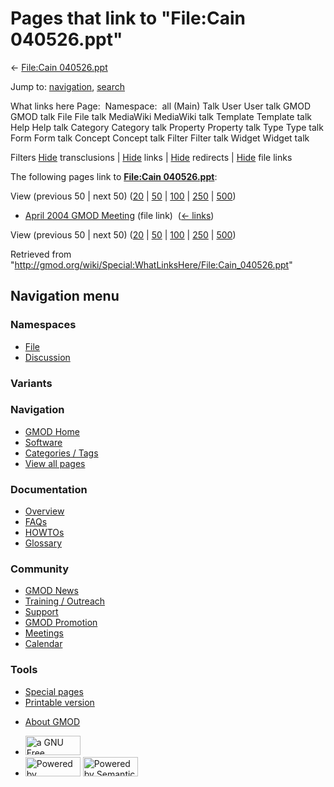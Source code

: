 <div id="mw-page-base" class="noprint">

</div>

<div id="mw-head-base" class="noprint">

</div>

<div id="content" class="mw-body" role="main">

<span id="top"></span>

<div id="mw-js-message" style="display:none;">

</div>



# <span dir="auto">Pages that link to "File:Cain 040526.ppt"</span>

<div id="bodyContent">

<div id="contentSub">

← [File:Cain
040526.ppt](/wiki/File:Cain_040526.ppt "File:Cain 040526.ppt")

</div>

<div id="jump-to-nav" class="mw-jump">

Jump to: [navigation](#mw-navigation), [search](#p-search)

</div>

<div id="mw-content-text">

What links here Page:  Namespace:  all (Main) Talk User User talk GMOD
GMOD talk File File talk MediaWiki MediaWiki talk Template Template talk
Help Help talk Category Category talk Property Property talk Type Type
talk Form Form talk Concept Concept talk Filter Filter talk Widget
Widget talk

Filters
[Hide](/mediawiki/index.php?title=Special:WhatLinksHere/File:Cain_040526.ppt&hidetrans=1 "Special:WhatLinksHere/File:Cain 040526.ppt")
transclusions \|
[Hide](/mediawiki/index.php?title=Special:WhatLinksHere/File:Cain_040526.ppt&hidelinks=1 "Special:WhatLinksHere/File:Cain 040526.ppt")
links \|
[Hide](/mediawiki/index.php?title=Special:WhatLinksHere/File:Cain_040526.ppt&hideredirs=1 "Special:WhatLinksHere/File:Cain 040526.ppt")
redirects \|
[Hide](/mediawiki/index.php?title=Special:WhatLinksHere/File:Cain_040526.ppt&hideimages=1 "Special:WhatLinksHere/File:Cain 040526.ppt")
file links

The following pages link to **[File:Cain
040526.ppt](/wiki/File:Cain_040526.ppt "File:Cain 040526.ppt")**:

View (previous 50 \| next 50)
([20](/mediawiki/index.php?title=Special:WhatLinksHere/File:Cain_040526.ppt&limit=20 "Special:WhatLinksHere/File:Cain 040526.ppt")
\|
[50](/mediawiki/index.php?title=Special:WhatLinksHere/File:Cain_040526.ppt&limit=50 "Special:WhatLinksHere/File:Cain 040526.ppt")
\|
[100](/mediawiki/index.php?title=Special:WhatLinksHere/File:Cain_040526.ppt&limit=100 "Special:WhatLinksHere/File:Cain 040526.ppt")
\|
[250](/mediawiki/index.php?title=Special:WhatLinksHere/File:Cain_040526.ppt&limit=250 "Special:WhatLinksHere/File:Cain 040526.ppt")
\|
[500](/mediawiki/index.php?title=Special:WhatLinksHere/File:Cain_040526.ppt&limit=500 "Special:WhatLinksHere/File:Cain 040526.ppt"))

- [April 2004 GMOD
  Meeting](/wiki/April_2004_GMOD_Meeting "April 2004 GMOD Meeting")
  (file link) ‎ <span class="mw-whatlinkshere-tools">([←
  links](/mediawiki/index.php?title=Special:WhatLinksHere&target=April+2004+GMOD+Meeting "Special:WhatLinksHere"))</span>

View (previous 50 \| next 50)
([20](/mediawiki/index.php?title=Special:WhatLinksHere/File:Cain_040526.ppt&limit=20 "Special:WhatLinksHere/File:Cain 040526.ppt")
\|
[50](/mediawiki/index.php?title=Special:WhatLinksHere/File:Cain_040526.ppt&limit=50 "Special:WhatLinksHere/File:Cain 040526.ppt")
\|
[100](/mediawiki/index.php?title=Special:WhatLinksHere/File:Cain_040526.ppt&limit=100 "Special:WhatLinksHere/File:Cain 040526.ppt")
\|
[250](/mediawiki/index.php?title=Special:WhatLinksHere/File:Cain_040526.ppt&limit=250 "Special:WhatLinksHere/File:Cain 040526.ppt")
\|
[500](/mediawiki/index.php?title=Special:WhatLinksHere/File:Cain_040526.ppt&limit=500 "Special:WhatLinksHere/File:Cain 040526.ppt"))

</div>

<div class="printfooter">

Retrieved from
"<http://gmod.org/wiki/Special:WhatLinksHere/File:Cain_040526.ppt>"

</div>

<div id="catlinks" class="catlinks catlinks-allhidden">

</div>

<div class="visualClear">

</div>

</div>

</div>

<div id="mw-navigation">

## Navigation menu

<div id="mw-head">



<div id="left-navigation">

<div id="p-namespaces" class="vectorTabs" role="navigation"
aria-labelledby="p-namespaces-label">

### Namespaces

- <span id="ca-nstab-image"><a href="/wiki/File:Cain_040526.ppt" accesskey="c"
  title="View the file page [c]">File</a></span>
- <span id="ca-talk"><a
  href="/mediawiki/index.php?title=File_talk:Cain_040526.ppt&amp;action=edit&amp;redlink=1"
  accesskey="t"
  title="Discussion about the content page [t]">Discussion</a></span>

</div>

<div id="p-variants" class="vectorMenu emptyPortlet" role="navigation"
aria-labelledby="p-variants-label">

### 

### Variants[](#)

<div class="menu">

</div>

</div>

</div>

<div id="right-navigation">





</div>



</div>

</div>

</div>

<div id="mw-panel">

<div id="p-logo" role="banner">

<a href="/wiki/Main_Page"
style="background-image: url(http://gmod.org/images/GMOD-cogs.png);"
title="Visit the main page"></a>

</div>

<div id="p-Navigation" class="portal" role="navigation"
aria-labelledby="p-Navigation-label">

### Navigation

<div class="body">

- <span id="n-GMOD-Home">[GMOD Home](/wiki/Main_Page)</span>
- <span id="n-Software">[Software](/wiki/GMOD_Components)</span>
- <span id="n-Categories-.2F-Tags">[Categories /
  Tags](/wiki/Categories)</span>
- <span id="n-View-all-pages">[View all
  pages](/wiki/Special:AllPages)</span>

</div>

</div>

<div id="p-Documentation" class="portal" role="navigation"
aria-labelledby="p-Documentation-label">

### Documentation

<div class="body">

- <span id="n-Overview">[Overview](/wiki/Overview)</span>
- <span id="n-FAQs">[FAQs](/wiki/Category:FAQ)</span>
- <span id="n-HOWTOs">[HOWTOs](/wiki/Category:HOWTO)</span>
- <span id="n-Glossary">[Glossary](/wiki/Glossary)</span>

</div>

</div>

<div id="p-Community" class="portal" role="navigation"
aria-labelledby="p-Community-label">

### Community

<div class="body">

- <span id="n-GMOD-News">[GMOD News](/wiki/GMOD_News)</span>
- <span id="n-Training-.2F-Outreach">[Training /
  Outreach](/wiki/Training_and_Outreach)</span>
- <span id="n-Support">[Support](/wiki/Support)</span>
- <span id="n-GMOD-Promotion">[GMOD
  Promotion](/wiki/GMOD_Promotion)</span>
- <span id="n-Meetings">[Meetings](/wiki/Meetings)</span>
- <span id="n-Calendar">[Calendar](/wiki/Calendar)</span>

</div>

</div>

<div id="p-tb" class="portal" role="navigation"
aria-labelledby="p-tb-label">

### Tools

<div class="body">

- <span id="t-specialpages"><a href="/wiki/Special:SpecialPages" accesskey="q"
  title="A list of all special pages [q]">Special pages</a></span>
- <span id="t-print"><a
  href="/mediawiki/index.php?title=Special:WhatLinksHere/File:Cain_040526.ppt&amp;printable=yes"
  rel="alternate" accesskey="p"
  title="Printable version of this page [p]">Printable version</a></span>

</div>

</div>

</div>

</div>

<div id="footer" role="contentinfo">

- <span id="footer-places-about">[About
  GMOD](/wiki/GMOD:About "GMOD:About")</span>

<!-- -->

- <span id="footer-copyrightico">[<img src="http://www.gnu.org/graphics/gfdl-logo-small.png" width="88"
  height="31" alt="a GNU Free Documentation License" />](http://www.gnu.org/licenses/fdl-1.3.html)</span>
- <span id="footer-poweredbyico">[<img src="/mediawiki/skins/common/images/poweredby_mediawiki_88x31.png"
  width="88" height="31" alt="Powered by MediaWiki" />](//www.mediawiki.org/)
  [<img
  src="/mediawiki/extensions/SemanticMediaWiki/includes/../resources/images/smw_button.png"
  width="88" height="31" alt="Powered by Semantic MediaWiki" />](https://www.semantic-mediawiki.org/wiki/Semantic_MediaWiki)</span>

<div style="clear:both">

</div>

</div>
